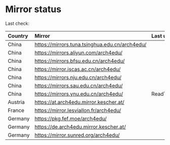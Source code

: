 <script src="./time.js"></script>
# Mirror status
Last check: <script type="text/javascript">localize(1690694126.3146994);</script>

|Country|Mirror|Last update|
|:------|:-----|:----------|
|China|https://mirrors.tuna.tsinghua.edu.cn/arch4edu/|<script type="text/javascript">localize(1690655364);</script>|
|China|https://mirrors.aliyun.com/arch4edu/|<script type="text/javascript">localize(1690612148);</script>|
|China|https://mirrors.bfsu.edu.cn/arch4edu/|<script type="text/javascript">localize(1690655364);</script>|
|China|https://mirror.iscas.ac.cn/arch4edu/|<script type="text/javascript">localize(1690655364);</script>|
|China|https://mirrors.nju.edu.cn/arch4edu/|<script type="text/javascript">localize(1690612148);</script>|
|China|https://mirrors.sau.edu.cn/arch4edu/|<script type="text/javascript">localize(1690655364);</script>|
|China|https://mirrors.ynu.edu.cn/arch4edu/|ReadTimeout|
|Austria|https://at.arch4edu.mirror.kescher.at/|<script type="text/javascript">localize(1690655364);</script>|
|France|https://mirror.lesviallon.fr/arch4edu/|<script type="text/javascript">localize(1689402753);</script>|
|Germany|https://pkg.fef.moe/arch4edu/|<script type="text/javascript">localize(1690655364);</script>|
|Germany|https://de.arch4edu.mirror.kescher.at/|<script type="text/javascript">localize(1690655364);</script>|
|Germany|https://mirror.sunred.org/arch4edu/|<script type="text/javascript">localize(1690655364);</script>|

<script src="./tablefilter/tablefilter.js"></script>
<script src="./table.js"></script>